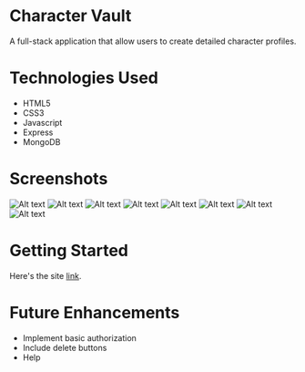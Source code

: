 Character Vault
===============

A full-stack application that allow users to create detailed character profiles.

Technologies Used
===============
 - HTML5
 - CSS3
 - Javascript
 - Express
 - MongoDB

Screenshots
===============
![Alt text](Character-Vault-Index.png)
![Alt text](Character-Vault-New.png)
![Alt text](Character-Vault-Edit.png)
![Alt text](Character-Vault-Show.png)
![Alt text](Character_Vault_Index_Mobile.png)
![Alt text](Character_Vault_New_Mobile.png)
![Alt text](Character_Vault_Edit_Mobile.png)
![Alt text](Character_Vault_Show_Mobile.png)

Getting Started
===============
Here's the site
[link]().

Future Enhancements
===============
- Implement basic authorization
- Include delete buttons
- Help